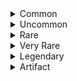 <details><summary>Common</summary>
<details><summary>Alacritous Armor</summary>
*Armor (any armor), common*

You can don or doff this armor by using an action to speak its command word.
</details>
</details>

<details><summary>Uncommon</summary>
</details>

<details><summary>Rare</summary>
</details>

<details><summary>Very Rare</summary>
</details>

<details><summary>Legendary</summary>
</details>

<details><summary>Artifact</summary>
</details>


